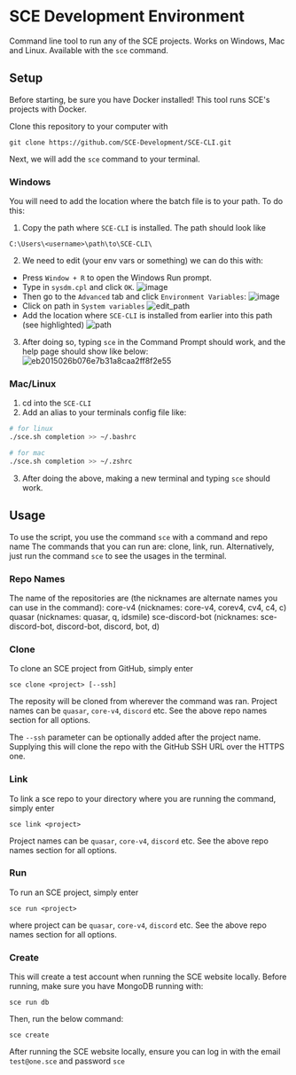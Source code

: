 # SCE Development Environment
Command line tool to run any of the SCE projects. Works on Windows, Mac and
 Linux. Available with the `sce` command.

## Setup
Before starting, be sure you have Docker installed! This tool
 runs SCE's projects with Docker.

Clone this repository to your computer with
```
git clone https://github.com/SCE-Development/SCE-CLI.git
```
Next, we will add the `sce` command to your terminal.

### Windows
You will need to add the location where the batch file is to your path. To do
 this:
1. Copy the path where `SCE-CLI` is installed. The path should look like
```
C:\Users\<username>\path\to\SCE-CLI\
```
2. We need to edit (your env vars or something) we can do this with:
- Press `Window + R` to open the Windows Run prompt.
- Type in `sysdm.cpl` and click `OK`.
![image](https://phoenixnap.com/kb/wp-content/uploads/2021/04/setting-environment-variables-in-windows-06.png)
- Then go to the `Advanced` tab and click `Environment Variables`:
![image](https://phoenixnap.com/kb/wp-content/uploads/2021/04/setting-environment-variables-in-windows-07.png)
- Click on path in `System variables`
![edit_path](https://user-images.githubusercontent.com/10038262/180634975-6a7c7947-5560-4df6-bd5a-3d8bda033c70.png)
- Add the location where `SCE-CLI` is installed from earlier into
 this path (see highlighted)
![path](https://user-images.githubusercontent.com/10038262/180634962-abd4ba91-30a2-47e7-8c50-4cc26a41b669.png)
3. After doing so, typing `sce` in the Command Prompt
 should work, and the help page should show like below:
![eb2015026b076e7b31a8caa2ff8f2e55](https://user-images.githubusercontent.com/10038262/180635207-2ea70c08-003f-4f59-95f8-35817bc6a51b.png)

### Mac/Linux
1. cd into the `SCE-CLI`
2. Add an alias to your terminals config file like:
```sh
# for linux
./sce.sh completion >> ~/.bashrc

# for mac
./sce.sh completion >> ~/.zshrc
```
3. After doing the above, making a new terminal and typing `sce` should work.

## Usage
To use the script, you use the command `sce` with a command and repo name
The commands that you can run are: clone, link, run.
Alternatively, just run the command `sce` to see the usages in the terminal.
### Repo Names
The name of the repositories are (the nicknames are alternate names you can use in the command):
core-v4 (nicknames: core-v4, corev4, cv4, c4, c) 
quasar (nicknames: quasar, q, idsmile)
sce-discord-bot (nicknames: sce-discord-bot, discord-bot, discord, bot, d)

### Clone
To clone an SCE project from GitHub, simply enter
```
sce clone <project> [--ssh]
```
The reposity will be cloned from wherever the command was ran.
Project names can be `quasar`, `core-v4`, `discord` etc. See the above repo
 names section for all options.

The `--ssh` parameter can be optionally added after the project name.
 Supplying this will clone the repo with the GitHub SSH URL over the
 HTTPS one.

### Link
To link a sce repo to your directory where you are running the command, simply enter
```
sce link <project>
```
Project names can be `quasar`, `core-v4`, `discord` etc. See the above repo
 names section for all options.

### Run
To run an SCE project, simply enter

```
sce run <project>
```
where project can be `quasar`, `core-v4`, `discord` etc. See the above repo
 names section for all options.

### Create
This will create a test account when running the SCE website locally. Before running,
 make sure you have MongoDB running with:
```
sce run db
```
Then, run the below command:
```
sce create
```
After running the SCE website locally, ensure you can log in with the email
 `test@one.sce` and password `sce`




